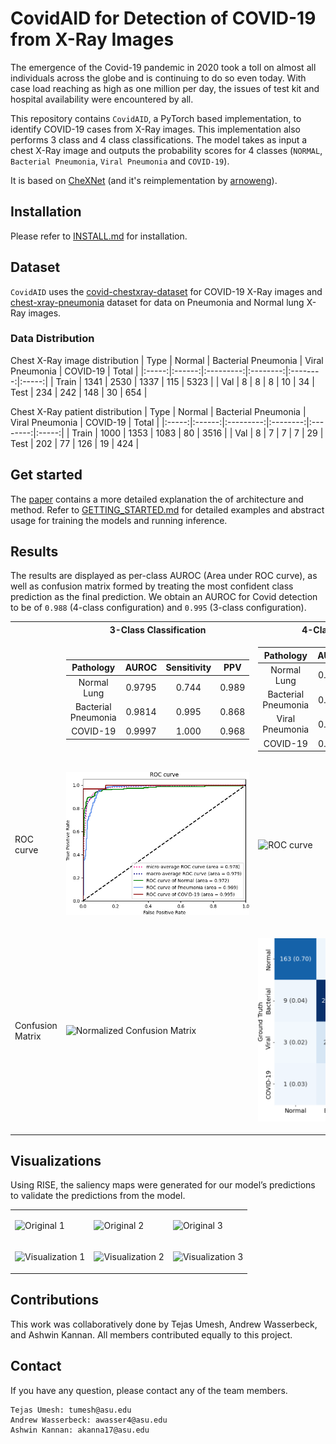 # CovidAID for Detection of COVID-19 from X-Ray Images

The emergence of the Covid-19 pandemic in 2020 took a toll on almost all individuals across the globe and is continuing to do so even today. With case load reaching as high as one million per day, the issues of test kit and hospital availability were encountered by all. 

This repository contains `CovidAID`, a PyTorch based implementation, to identify COVID-19 cases from X-Ray images. This implementation also performs 3 class and 4 class classifications. The model takes as input a chest X-Ray image and outputs the probability scores for 4 classes (`NORMAL`, `Bacterial Pneumonia`, `Viral Pneumonia` and `COVID-19`).

It is based on [CheXNet](https://stanfordmlgroup.github.io/projects/chexnet/) (and it's reimplementation by [arnoweng](https://github.com/arnoweng/CheXNet)).


## Installation
Please refer to [INSTALL.md](./INSTALL.md) for installation.

## Dataset
`CovidAID` uses the [covid-chestxray-dataset](https://github.com/ieee8023/covid-chestxray-dataset) for COVID-19 X-Ray images and [chest-xray-pneumonia](https://www.kaggle.com/paultimothymooney/chest-xray-pneumonia) dataset for data on Pneumonia and Normal lung X-Ray images. 

### Data Distribution
Chest X-Ray image distribution
|  Type | Normal | Bacterial Pneumonia | Viral Pneumonia | COVID-19 | Total |
|:-----:|:------:|:---------:|:--------:|:--------:|:-----:|
| Train |  1341  |    2530 |  1337  |   115   | 5323 |
| Val   | 8 | 8 | 8 | 10 | 34
|  Test |   234 | 242 | 148  |  30   |   654 |

Chest X-Ray patient distribution
|  Type | Normal | Bacterial Pneumonia | Viral Pneumonia | COVID-19 | Total |
|:-----:|:------:|:---------:|:--------:|:--------:|:-----:|
| Train |  1000  |   1353 | 1083   |   80   | 3516 |
| Val   | 8 | 7 | 7 | 7 | 29
|  Test |   202 | 77 | 126  |  19   |   424 |


## Get started
The [paper](http://arxiv.org/abs/2004.09803) contains a more detailed explanation the of architecture and method. Refer to [GETTING_STARTED.md](./GETTING_STARTED.md) for detailed examples and abstract usage for training the models and running inference.

## Results

The results are displayed as per-class AUROC (Area under ROC curve), as well as confusion matrix formed by treating the most confident class prediction as the final prediction. We obtain an AUROC for Covid detection to be of `0.988` (4-class configuration) and `0.995` (3-class configuration).

<center>
<table>
<tr><th></th><th>3-Class Classification</th><th>4-Class Classification</th></tr>
<tr>
<td></td>
<td>

| Pathology  |   AUROC    | Sensitivity | PPV
| :--------: | :--------: | :--------: | :--------: |
| Normal Lung  | 0.9795 | 0.744 | 0.989
| Bacterial Pneumonia | 0.9814 | 0.995 | 0.868
| COVID-19 | 0.9997 | 1.000 | 0.968

</td><td>

| Pathology  |   AUROC    | Sensitivity | PPV
| :--------: | :--------: | :--------: | :--------: |
| Normal Lung  | 0.9788 | 0.761 | 0.989
| Bacterial Pneumonia | 0.9798 | 0.961 | 0.881
| Viral Pneumonia | 0.9370 | 0.872 | 0.721
| COVID-19 | 0.9994 | 1.000 | 0.938

</td></tr> 
<tr>
<td>ROC curve</td>
<td>

![ROC curve](./plots/ROC3class.png "ROC curve")

</td><td>

![ROC curve](./plots/roc_best.png "ROC curve")

</td>
</tr>
<tr>
<td>Confusion Matrix</td>
<td>

![Normalized Confusion Matrix](./plots/3class.png "Normalized Confusion Matrix")

</td><td>

![Confusion Matrix](./plots/cm_best.png "Confusion Matrix")

</td>
</tr>



</table>
</center>

## Visualizations
Using RISE, the saliency  maps were generated for  our model’s  predictions to validate the predictions from the model.
<center>

<table>
<tr>
<td>

![Original 1](./assets/visualizations/original_1.png "Original 1") 

</td><td> 

![Original 2](./assets/visualizations/original_2.png "Original 2") 

</td><td> 

![Original 3](./assets/visualizations/original_3.png "Original 3")

</td></tr>

<tr><td> 

![Visualization 1](./assets/visualizations/vis_1.png "Visualization 1") 

</td><td> 

![Visualization 2](./assets/visualizations/vis_2.png "Visualization 2") 

</td><td>

![Visualization 3](./assets/visualizations/vis_3.png "Visualization 3")

</td></tr>
</table>


</center>

## Contributions

This work was collaboratively done by Tejas Umesh, Andrew Wasserbeck, and Ashwin Kannan. All members contributed equally to this project.

## Contact
If you have any question, please contact any of the team members.
```
Tejas Umesh: tumesh@asu.edu 
Andrew Wasserbeck: awasser4@asu.edu 
Ashwin Kannan: akanna17@asu.edu 
```
